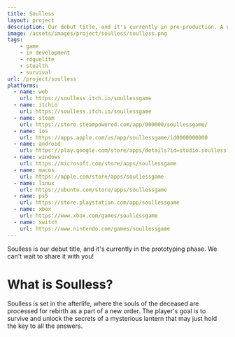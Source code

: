 ```yaml
---
title: Soulless
layout: project
description: Our debut title, and it's currently in pre-production. A game to die for.
image: /assets/images/project/soulless/soulless.png
tags: 
    - game
    - in development
    - roguelite
    - stealth
    - survival
url: /project/soulless
platforms:
  - name: web
    url: https://soulless.itch.io/soullessgame
  - name: itchio
    url: https://soulless.itch.io/soullessgame
  - name: steam
    url: https://store.steampowered.com/app/000000/soullessgame/
  - name: ios
    url: https://apps.apple.com/us/app/soullessgame/id0000000000
  - name: android
    url: https://play.google.com/store/apps/details?id=studio.soulless.soullessgame
  - name: windows
    url: https://microsoft.com/store/apps/soullessgame
  - name: macos
    url: https://apple.com/store/apps/soullessgame
  - name: linux
    url: https://ubuntu.com/store/apps/soullessgame
  - name: ps5
    url: https://store.playstation.com/app/soullessgame
  - name: xbox
    url: https://www.xbox.com/games/soullessgame
  - name: switch
    url: https://www.nintendo.com/games/soullessgame
---
```


Soulless is our debut title, and it's currently in the prototyping phase. We can't wait to share it with you!

# What is Soulless?

Soulless is set in the afterlife, where the souls of the deceased are processed for rebirth as a part of a new order. The player's goal is to survive and unlock the secrets of a mysterious lantern that may just hold the key to all the answers.